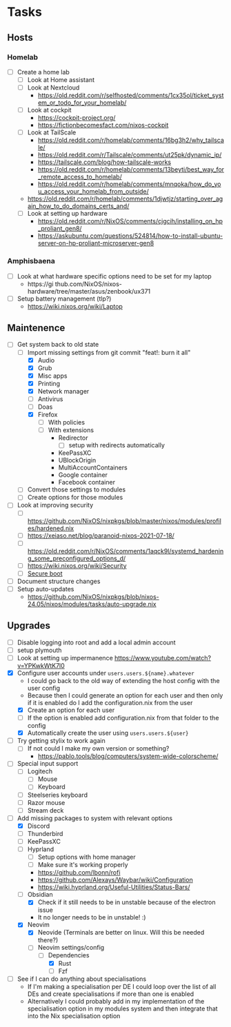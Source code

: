 # Tasks

## Hosts

### Homelab

- [ ] Create a home lab
  - [ ] Look at Home assistant
  - [ ] Look at Nextcloud
    - https://old.reddit.com/r/selfhosted/comments/1cx35ol/ticket_system_or_todo_for_your_homelab/
  - [ ] Look at cockpit
    - https://cockpit-project.org/
    - https://fictionbecomesfact.com/nixos-cockpit
  - [ ] Look at TailScale
    - https://old.reddit.com/r/homelab/comments/16bg3h2/why_tailscale/
    - https://old.reddit.com/r/Tailscale/comments/ut25pk/dynamic_ip/
    - https://tailscale.com/blog/how-tailscale-works
    - https://old.reddit.com/r/homelab/comments/13beyti/best_way_for_remote_access_to_homelab/
    - https://old.reddit.com/r/homelab/comments/mnqoka/how_do_you_access_your_homelab_from_outside/
  - https://old.reddit.com/r/homelab/comments/1djwtjz/starting_over_again_how_to_do_domains_certs_and/
  - [ ] Look at setting up hardware
    - https://old.reddit.com/r/NixOS/comments/cjgcih/installing_on_hp_proliant_gen8/
    - https://askubuntu.com/questions/524814/how-to-install-ubuntu-server-on-hp-proliant-microserver-gen8

### Amphisbaena
- [ ] Look at what hardware specific options need to be set for my laptop
  - https://gi thub.com/NixOS/nixos-hardware/tree/master/asus/zenbook/ux371
- [ ] Setup battery management (tlp?)
  - https://wiki.nixos.org/wiki/Laptop

## Maintenence

- [ ] Get system back to old state
  - [ ] Import missing settings from git commit "feat!: burn it all"
    - [x] Audio
    - [x] Grub
    - [x] Misc apps
    - [x] Printing
    - [x] Network manager
    - [ ] Antivirus
    - [ ] Doas
    - [x] Firefox
      - [ ] With policies
      - [ ] With extensions
        - Redirector
          - [ ] setup with redirects automatically
        - KeePassXC
        - UBlockOrigin
        - MultiAccountContainers
        - Google container
        - Facebook container
  - [ ] Convert those settings to modules
  - [ ] Create options for those modules
- [ ] Look at improving security
  - [ ] https://github.com/NixOS/nixpkgs/blob/master/nixos/modules/profiles/hardened.nix
  - [ ] https://xeiaso.net/blog/paranoid-nixos-2021-07-18/
  - [ ] https://old.reddit.com/r/NixOS/comments/1aqck9l/systemd_hardening_some_preconfigured_options_d/
  - [ ] https://wiki.nixos.org/wiki/Security
  - [ ] [Secure boot](https://github.com/nix-community/lanzaboote)
- [ ] Document structure changes
- [ ] Setup auto-updates
  - https://github.com/NixOS/nixpkgs/blob/nixos-24.05/nixos/modules/tasks/auto-upgrade.nix


## Upgrades

- [ ] Disable logging into root and add a local admin account
- [ ] setup plymouth
- [ ] Look at setting up impermanence https://www.youtube.com/watch?v=YPKwkWtK7l0
- [x] Configure user accounts under `users.users.${name}.whatever`
  - I could go back to the old way of extending the host config with the user config
  - Because then I could generate an option for each user and then only if it is enabled do I add the configuration.nix from the user
  - [x] Create an option for each user
  - [ ] If the option is enabled add configuration.nix from that folder to the config
  - [x] Automatically create the user using `users.users.${user}`
- [ ] Try getting stylix to work again
  - [ ] If not could I make my own version or something?
    - https://pablo.tools/blog/computers/system-wide-colorscheme/
- [ ] Special input support
  - [ ] Logitech
    - [ ] Mouse
    - [ ] Keyboard
  - [ ] Steelseries keyboard
  - [ ] Razor mouse
  - [ ] Stream deck
- [ ] Add missing packages to system with relevant options
  - [x] Discord
  - [ ] Thunderbird
  - [ ] KeePassXC
  - [ ] Hyprland
    - [ ] Setup options with home manager
    - [ ] Make sure it's working properly
    - https://github.com/lbonn/rofi
    - https://github.com/Alexays/Waybar/wiki/Configuration
    - https://wiki.hyprland.org/Useful-Utilities/Status-Bars/
  - [ ] Obsidian
    - [x] Check if it still needs to be in unstable because of the electron issue
    - It no longer needs to be in unstable! :)
  - [x] Neovim
    - [x] Neovide (Terminals are better on linux. Will this be needed there?)
    - [ ] Neovim settings/config
      - [ ] Dependencies
        - [x] Rust
        - [ ] Fzf
- [ ] See if I can do anything about specialisations
  - If I'm making a specialisation per DE I could loop over the list of all DEs and create specialisations if more than one is enabled
  - Alternatively I could probably add in my implementation of the specialisation option in my modules system and then integrate that into the Nix specialisation option
